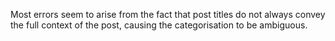 Most errors seem to arise from the fact that post titles do not always convey the full context of the post, causing the categorisation to be ambiguous.